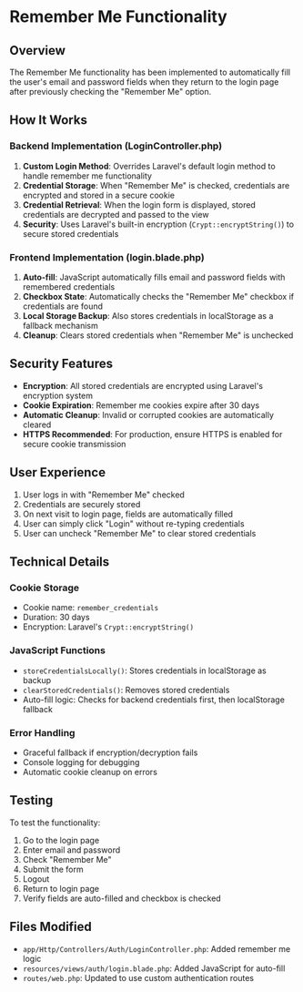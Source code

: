 # Remember Me Functionality

## Overview
The Remember Me functionality has been implemented to automatically fill the user's email and password fields when they return to the login page after previously checking the "Remember Me" option.

## How It Works

### Backend Implementation (LoginController.php)

1. **Custom Login Method**: Overrides Laravel's default login method to handle remember me functionality
2. **Credential Storage**: When "Remember Me" is checked, credentials are encrypted and stored in a secure cookie
3. **Credential Retrieval**: When the login form is displayed, stored credentials are decrypted and passed to the view
4. **Security**: Uses Laravel's built-in encryption (`Crypt::encryptString()`) to secure stored credentials

### Frontend Implementation (login.blade.php)

1. **Auto-fill**: JavaScript automatically fills email and password fields with remembered credentials
2. **Checkbox State**: Automatically checks the "Remember Me" checkbox if credentials are found
3. **Local Storage Backup**: Also stores credentials in localStorage as a fallback mechanism
4. **Cleanup**: Clears stored credentials when "Remember Me" is unchecked

## Security Features

- **Encryption**: All stored credentials are encrypted using Laravel's encryption system
- **Cookie Expiration**: Remember me cookies expire after 30 days
- **Automatic Cleanup**: Invalid or corrupted cookies are automatically cleared
- **HTTPS Recommended**: For production, ensure HTTPS is enabled for secure cookie transmission

## User Experience

1. User logs in with "Remember Me" checked
2. Credentials are securely stored
3. On next visit to login page, fields are automatically filled
4. User can simply click "Login" without re-typing credentials
5. User can uncheck "Remember Me" to clear stored credentials

## Technical Details

### Cookie Storage
- Cookie name: `remember_credentials`
- Duration: 30 days
- Encryption: Laravel's `Crypt::encryptString()`

### JavaScript Functions
- `storeCredentialsLocally()`: Stores credentials in localStorage as backup
- `clearStoredCredentials()`: Removes stored credentials
- Auto-fill logic: Checks for backend credentials first, then localStorage fallback

### Error Handling
- Graceful fallback if encryption/decryption fails
- Console logging for debugging
- Automatic cookie cleanup on errors

## Testing

To test the functionality:

1. Go to the login page
2. Enter email and password
3. Check "Remember Me"
4. Submit the form
5. Logout
6. Return to login page
7. Verify fields are auto-filled and checkbox is checked

## Files Modified

- `app/Http/Controllers/Auth/LoginController.php`: Added remember me logic
- `resources/views/auth/login.blade.php`: Added JavaScript for auto-fill
- `routes/web.php`: Updated to use custom authentication routes 